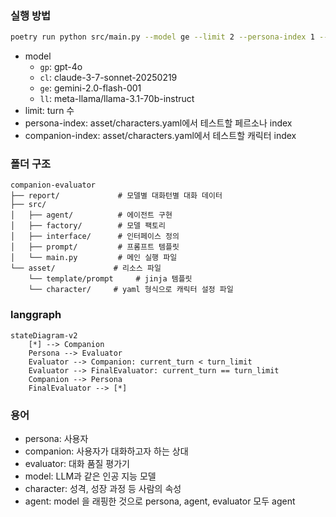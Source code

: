 ### 실행 방법
```sh
poetry run python src/main.py --model ge --limit 2 --persona-index 1 --companion-index 1
```

- model
  - `gp`: gpt-4o
  - `cl`: claude-3-7-sonnet-20250219
  - `ge`: gemini-2.0-flash-001
  - `ll`: meta-llama/llama-3.1-70b-instruct
- limit: turn 수
- persona-index: asset/characters.yaml에서 테스트할 페르소나 index
- companion-index: asset/characters.yaml에서 테스트할 캐릭터 index

### 폴더 구조
```
companion-evaluator
├── report/             # 모델별 대화턴별 대화 데이터
├── src/
│   ├── agent/          # 에이전트 구현
│   ├── factory/        # 모델 팩토리
│   ├── interface/      # 인터페이스 정의
│   ├── prompt/         # 프롬프트 템플릿
│   └── main.py         # 메인 실행 파일
└── asset/             # 리소스 파일
    └── template/prompt     # jinja 템플릿
    └── character/     # yaml 형식으로 캐릭터 설정 파일
```

### langgraph
```mermaid
stateDiagram-v2
    [*] --> Companion
    Persona --> Evaluator
    Evaluator --> Companion: current_turn < turn_limit
    Evaluator --> FinalEvaluator: current_turn == turn_limit
    Companion --> Persona
    FinalEvaluator --> [*]
```

### 용어
- persona: 사용자
- companion: 사용자가 대화하고자 하는 상대
- evaluator: 대화 품질 평가기
- model: LLM과 같은 인공 지능 모델
- character: 성격, 성장 과정 등 사람의 속성
- agent: model 을 래핑한 것으로 persona, agent, evaluator 모두 agent

